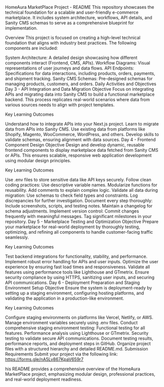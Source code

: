HomeAura MarketPlace Project - README
This repository showcases the technical foundation for a scalable and user-friendly e-commerce marketplace. It includes system architecture, workflows, API details, and Sanity CMS schemas to serve as a comprehensive blueprint for implementation.

Overview
This project is focused on creating a high-level technical foundation that aligns with industry best practices. The following components are included:

System Architecture: A detailed design showcasing how different components interact (Frontend, CMS, APIs).
Workflow Diagrams: Visual representations of user journeys and data flows.
API Endpoints: Specifications for data interactions, including products, orders, payments, and shipment tracking.
Sanity CMS Schemas: Pre-designed schemas for managing products, customers, and orders.
Daily Activities and Objectives
Day 3 - API Integration and Data Migration
Objective
Focus on integrating APIs and migrating data into Sanity CMS to build a functional marketplace backend. This process replicates real-world scenarios where data from various sources needs to align with project templates.

Key Learning Outcomes

Understand how to integrate APIs into your Next.js project.
Learn to migrate data from APIs into Sanity CMS.
Use existing data from platforms like Shopify, Magento, WooCommerce, WordPress, and others.
Develop skills to validate schemas, ensuring alignment with data sources.
Day 4 - Frontend Component Design
Objective
Design and develop dynamic, reusable frontend components to display marketplace data fetched from Sanity CMS or APIs. This ensures scalable, responsive web application development using modular design principles.

Key Learning Outcomes

Use .env files to store sensitive data like API keys securely.
Follow clean coding practices:
Use descriptive variable names.
Modularize functions for reusability.
Add comments to explain complex logic.
Validate all data during migration:
Use schemas to check field types and constraints.
Log discrepancies for further investigation.
Document every step thoroughly:
Include screenshots, scripts, and testing notes.
Maintain a changelog for schema adjustments.
Implement version control:
Commit changes frequently with meaningful messages.
Tag significant milestones in your repository.
Day 5 - Marketplace Testing and Optimization
Objective
Prepare your marketplace for real-world deployment by thoroughly testing, optimizing, and refining all components to handle customer-facing traffic seamlessly.

Key Learning Outcomes

Test backend integrations for functionality, stability, and performance.
Implement robust error handling for APIs and user inputs.
Optimize the user experience by ensuring fast load times and responsiveness.
Validate all features using performance tools like Lighthouse and GTmetrix.
Ensure security compliance by using HTTPS, sanitizing user inputs, and securing API communications.
Day 6 - Deployment Preparation and Staging Environment Setup
Objective
Ensure the system is deployment-ready by setting up a staging environment, configuring hosting platforms, and validating the application in a production-like environment.

Key Learning Outcomes

Configure staging environments on platforms like Vercel, Netlify, or AWS.
Manage environment variables securely using .env files.
Conduct comprehensive staging environment testing:
Functional testing for all features.
Performance analysis using Lighthouse or GTmetrix.
Security testing to validate secure API communications.
Document testing results, performance reports, and deployment steps in GitHub.
Organize project files with a structured hierarchy and detailed README.md.
Submission Requirements
Submit your project via the following link:
https://forms.gle/nA5Lv867KpaV659r7

his README provides a comprehensive overview of the HomeAura MarketPlace project, emphasizing modular design, professional practices, and real-world deployment readiness.

